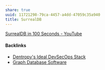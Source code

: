 ```yaml
---
share: true
uuid: 11721298-79ca-4457-a4dd-47059c35a940
title: SurrealDB
---
```

[SurrealDB in 100 Seconds - YouTube](https://www.youtube.com/watch?v=C7WFwgDRStM)

#### Backlinks

* [Dentropy's Ideal DevSecOps Stack](/406a13ea-5f64-440a-b454-6b43afe9e0d5)
* [Graph Database Software](/d748dfb3-c097-40d1-8275-d5fe47e38f55)